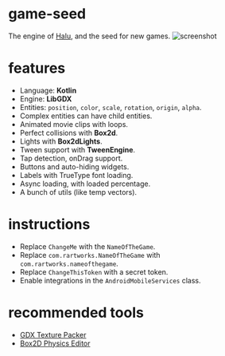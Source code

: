 # game-seed

The engine of [Halu](https://play.google.com/store/apps/details?id=com.rartworks.halu.android), and the seed for new games.
![screenshot](https://cloud.githubusercontent.com/assets/1631752/16611273/73f1ece0-4360-11e6-9227-6f9cf6392984.png)

# features

- Language: **Kotlin**
- Engine: **LibGDX**
- Entities: `position`, `color`, `scale`, `rotation`, `origin`, `alpha`.
- Complex entities can have child entities.
- Animated movie clips with loops.
- Perfect collisions with **Box2d**.
- Lights with **Box2dLights**.
- Tween support with **TweenEngine**.
- Tap detection, onDrag support.
- Buttons and auto-hiding widgets.
- Labels with TrueType font loading.
- Async loading, with loaded percentage.
- A bunch of utils (like temp vectors).

# instructions

- Replace `ChangeMe` with the `NameOfTheGame`.
- Replace `com.rartworks.NameOfTheGame` with `com.rartworks.nameofthegame`.
- Replace `ChangeThisToken` with a secret token.
- Enable integrations in the `AndroidMobileServices` class.

# recommended tools
- [GDX Texture Packer](https://github.com/libgdx/libgdx/wiki/Texture-packer)
- [Box2D Physics Editor](https://www.codeandweb.com/physicseditor)

